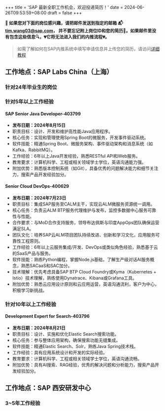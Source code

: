+++
title = 'SAP 最新全职工作机会，欢迎投递简历！'
date = 2024-06-26T09:53:59+08:00
draft = false
+++

**📢 如果您对下面的岗位感兴趣，请把邮件发送到指定的邮箱
📬[tim.wang03@sap.com](mailto:tim.wang03@sap.com)，
并不要忘记附上岗位ID和您的简历📄。如果邮件里没有包含这些信息🔍，💔它将无法进入我们的内推流程💔。**
> 如需了解如何在SAP内推系统中填写申请信息并上传您的简历，请访问[详细教程](/sap/how-to-apply)

## 工作地点：SAP Labs China（上海）

### 针对24年毕业生的岗位

<!-- #### SAP Cloud ERP Developer-400168

- **发布日期：2024年8月15日**
- 职责目标：负责SAP S/4HANA在公有云的交付，推动财务管理创新。
- 核心任务：敏捷开发流程中负责设计、测试、实施和维护。
- 软件技能：掌握ABAP、Java、JavaScript、SAP UI5等开发技能。
- 工作经验：**寻求软件开发职业发展的应届毕业生。**
- 教育要求：计算机科学或财经学科本科以上学历，英语流利。
- 附加优势：具备云/SaaS计算和企业软件知识，快速学习新知识能力。 -->

<!-- #### SAP Cloud ERP Developer-397122

- **发布日期：2024年8月15日**
- 职责目标：负责SAP旗舰产品公有云ERP的开发全周期。
- 核心任务：敏捷团队中担任开发者，遵循Scrum原则
- 软件技能：精通ABAP/CDS/RAP、JavaScript、SAP UI5等开发技能。
- 工作经验：**寻求软件开发职业发展的应届毕业生。**
- 教育要求：计算机科学或财经学科本科以上学历，英语流利。
- 附加优势：具备云/SaaS计算和企业软件知识，快速学习新知识能力。 -->


<!-- ### 针对1~3年工作经验 -->

<!-- ### 针对3~5年工作经验 -->


### 针对5年以上工作经验

#### SAP Senior Java Developer-403799

- **发布日期：2024年8月15日**
- 职责目标：设计、开发和维护高性能Java应用程序。
- 核心任务：实现和管理使用Spring Boot的微服务，开发事件驱动系统。
- 软件技能：精通Spring Boot、微服务架构、事件驱动架构和消息系统（如Kafka、RabbitMQ）。
- 工作经验：6年以上Java开发经验，熟悉RESTful API和Web服务。
- 教育要求：计算机科学、工程或相关领域学士学位，英语沟通能力强。
- 附加优势：熟悉版本控制系统（如Git），具备优秀的问题解决能力和细节关注力，搜索产品开发经验加分。

#### Senior Cloud DevOps-400629

- **发布日期：2024年7月23日**
- 职责目标：集成SAP服务至CALM主干，实现云ALM微服务资源统一调用。
- 核心任务：负责云ALM BTP服务代理维护与发布，监控多数据中心服务可靠性与性能。
- 合作要求：与MoD合作支持服务，领导布达佩斯与印度AppOps团队确保运营满足SLA。
- 团队文化：培养SAP云ALM项目团队持续改进、创新和学习文化，应用服务可靠性工程原则。
- 工作经验：6年以上云服务集成/开发、DevOps或类似角色经验，熟悉基于云的SaaS产品与服务。
- 软件技能：熟练Python编程，掌握Node.js基础，了解生产级对话AI服务概念，熟悉SACaaS和SAC加分。
- 技术理解：优先考虑具备SAP BTP Cloud Foundry或Kyma（Kubernetes + Istio）技术理解，熟练使用Dynatrace、Kibana或Grafana工具。
- 附加优势：熟悉云应用设计原则和云应用运营，英语沟通流利，客户为中心，积极学习新挑战。

### 针对10年以上工作经验

#### Development Expert for Search-403796

- **发布日期：2024年8月21日**
- 职责目标：设计、实施和优化Elastic Search搜索功能。
- 核心任务：参与整体应用架构，确保搜索功能无缝集成。
- 软件技能：精通Elastic Search、Solr，熟练Java Spring技术栈。
- 工作经验：具有应用系统设计和开发的实际经验。
- 教育要求：计算机科学、工程或相关领域学士学位，英语沟通流畅。
- 附加优势：具有AI搜索、RAG经验，优秀的解决问题和分析能力，搜索产品开发经验加分。


## 工作地点：SAP 西安研发中心

### 3~5年工作经验

<!-- #### SAP Infra Cloud Engineer - 400175

- **发布日期：2024年7月23日**
- 职责目标：负责微服务实施、部署与运维。
- 核心任务：参与云基础设施开发与支持。
- 软件技能：掌握Kubernetes、Prometheus、Docker。
- 工作经验：3～5年云工程师经验。
- 教育要求：计算机或相关领域优秀学位。
- 附加优势：熟悉CI/CD流程，英语流利。 -->

<!-- ### 5~10年工作经验

#### SAP Senior Infra Cloud Engineer - 400149

- **发布日期：2024年7月23日**
- 职责目标：开发和运行基于Kubernetes的HANA数据库与分析云产品基础设施。
- 核心任务：负责一个或多个微服务的实现、部署和运营。
- 技术栈：Kubernetes、CI/CD、Prometheus、Grafana、Docker、Git、Jenkins。
- 软件技能：掌握Java、Groovy、Python、Golang、Perl、Ruby、C、C++等编程语言。
- 工作经验：5-8年DevOps工具和技术经验，熟悉云原生软件开发。
- 教育要求：信息学或相关领域优秀学位。
- 附加优势：良好的英语语言能力，出色的团队合作和软技能。 -->
